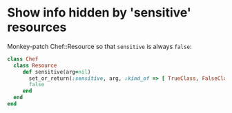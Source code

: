 # Show info hidden by 'sensitive' resources

Monkey-patch Chef::Resource so that `sensitive` is always `false`:

```ruby
class Chef
  class Resource
     def sensitive(arg=nil)
       set_or_return(:sensitive, arg, :kind_of => [ TrueClass, FalseClass ])
       false
     end
  end
end
```
